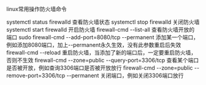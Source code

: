 linux常用操作防火墙命令

systemctl status firewalld  查看防火墙状态
systemctl stop firewalld 关闭防火墙
systemctl start firewalld 开启防火墙
firewall-cmd --list-all 查看防火墙开放的端口
sudo firewall-cmd --add-port=8080/tcp --permanent 添加某一个端口，例如添加8080端口，加上--permanent永久生效，没有此参数重启后失效
firewall-cmd --reload 重启防火墙，当添加了新的端口后，一定要重启防火墙，否则不生效
firewall-cmd --zone=public --query-port=3306/tcp 查看某个端口是否被开放，例如查询3306端口是否被开放放行
firewall-cmd --zone=public --remove-port=3306/tcp --permanent 关闭端口，例如关闭3306端口放行
